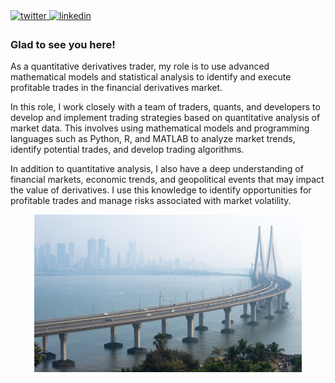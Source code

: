 <a href="https://twitter.com/nuneschrisler" target="_blank">
<img src=https://img.shields.io/badge/twitter-%2300acee.svg?&style=for-the-badge&logo=twitter&logoColor=white alt=twitter style="margin-bottom: 5px;" />
</a>
<a href="https://www.linkedin.com/in/chrisler-nunes-335333161/" target="_blank">
<img src=https://img.shields.io/badge/linkedin-%231E77B5.svg?&style=for-the-badge&logo=linkedin&logoColor=white alt=linkedin style="margin-bottom: 5px;" />
</a>  
  



### Glad to see you here!  
As a quantitative derivatives trader, my role is to use advanced mathematical models and statistical analysis to identify and execute profitable trades in the financial derivatives market. 

In this role, I work closely with a team of traders, quants, and developers to develop and implement trading strategies based on quantitative analysis of market data. This involves using mathematical models and programming languages such as Python, R, and MATLAB to analyze market trends, identify potential trades, and develop trading algorithms.

In addition to quantitative analysis, I also have a deep understanding of financial markets, economic trends, and geopolitical events that may impact the value of derivatives. I use this knowledge to identify opportunities for profitable trades and manage risks associated with market volatility.


<div align="center">
<img src="https://github.com/chrislernunes/chrislernunes/blob/main/Mumbai%2C%20India.jpg?raw=true" align="center" style="width: 85%" style="height: 25%" />
</div>  

<br />

